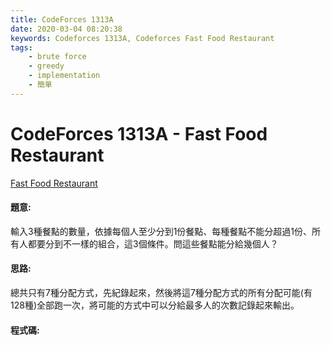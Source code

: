 ```yaml
---
title: CodeForces 1313A
date: 2020-03-04 08:20:38
keywords: Codeforces 1313A, Codeforces Fast Food Restaurant
tags:
    - brute force
    - greedy
    - implementation
    - 簡單
---
```

# CodeForces 1313A - Fast Food Restaurant
[Fast Food Restaurant](https://codeforces.com/problemset/problem/1313/A)


#### 題意:
輸入3種餐點的數量，依據每個人至少分到1份餐點、每種餐點不能分超過1份、所有人都要分到不一樣的組合，這3個條件。問這些餐點能分給幾個人？
<!-- more -->
#### 思路:
總共只有7種分配方式，先紀錄起來，然後將這7種分配方式的所有分配可能(有128種)全部跑一次，將可能的方式中可以分給最多人的次數記錄起來輸出。

#### 程式碼:
<script src="https://gist.github.com/Daviswww/5d01eeb4d2d5ca796a5387d25f4c133e.js"></script>